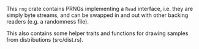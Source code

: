 This `rng` crate contains PRNGs implementing a `Read` interface,
i.e. they are simply byte streams, and can be swapped in and out
with other backing readers (e.g. a randomness file).

This also contains some helper traits and functions for drawing
samples from distributions (src/dist.rs).
